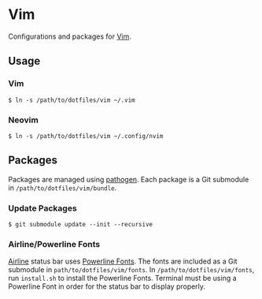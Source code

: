 # Vim

Configurations and packages for [Vim](http://www.vim.org/).

## Usage

### Vim

```
$ ln -s /path/to/dotfiles/vim ~/.vim
```

### Neovim

```
$ ln -s /path/to/dotfiles/vim ~/.config/nvim
```

## Packages

Packages are managed using [pathogen](https://github.com/tpope/vim-pathogen). Each package is a Git submodule in `/path/to/dotfiles/vim/bundle`.

### Update Packages

```
$ git submodule update --init --recursive
```

### Airline/Powerline Fonts

[Airline](https://github.com/vim-airline/vim-airline) status bar uses [Powerline Fonts](https://github.com/powerline/fonts). The fonts are included as a Git submodule in `path/to/dotfiles/vim/fonts`. In `/path/to/dotfiles/vim/fonts`, run `install.sh` to install the Powerline Fonts. Terminal must be using a Powerline Font in order for the status bar to display properly.

